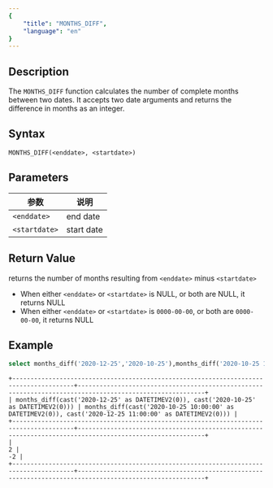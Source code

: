 ```yaml
---
{
    "title": "MONTHS_DIFF",
    "language": "en"
}
---
```


<!-- 
Licensed to the Apache Software Foundation (ASF) under one
or more contributor license agreements.  See the NOTICE file
distributed with this work for additional information
regarding copyright ownership.  The ASF licenses this file
to you under the Apache License, Version 2.0 (the
"License"); you may not use this file except in compliance
with the License.  You may obtain a copy of the License at

  http://www.apache.org/licenses/LICENSE-2.0

Unless required by applicable law or agreed to in writing,
software distributed under the License is distributed on an
"AS IS" BASIS, WITHOUT WARRANTIES OR CONDITIONS OF ANY
KIND, either express or implied.  See the License for the
specific language governing permissions and limitations
under the License.
-->

## Description
The `MONTHS_DIFF` function calculates the number of complete months between two dates. It accepts two date arguments and returns the difference in months as an integer.

## Syntax

`MONTHS_DIFF(<enddate>, <startdate>)`

## Parameters

| 参数            | 说明         |
|---------------|------------|
| `<enddate>`   | end date   |
| `<startdate>` | start date |

## Return Value

returns the number of months resulting from `<enddate>` minus `<startdate>`
- When either `<enddate>` or `<startdate>` is NULL, or both are NULL, it returns NULL
- When either `<enddate>` or `<startdate>` is `0000-00-00`, or both are `0000-00-00`, it returns NULL

## Example

```sql
select months_diff('2020-12-25','2020-10-25'),months_diff('2020-10-25 10:00:00','2020-12-25 11:00:00');
```

```text
+---------------------------------------------------------------------------------------+---------------------------------------------------------------------------------------------------------+
| months_diff(cast('2020-12-25' as DATETIMEV2(0)), cast('2020-10-25' as DATETIMEV2(0))) | months_diff(cast('2020-10-25 10:00:00' as DATETIMEV2(0)), cast('2020-12-25 11:00:00' as DATETIMEV2(0))) |
+---------------------------------------------------------------------------------------+---------------------------------------------------------------------------------------------------------+
|                                                                                     2 |                                                                                                      -2 |
+---------------------------------------------------------------------------------------+---------------------------------------------------------------------------------------------------------+
```